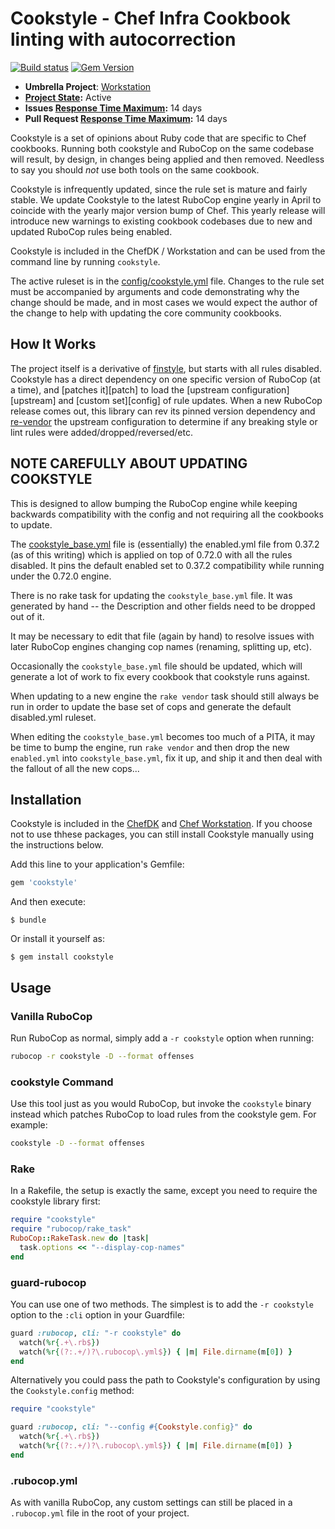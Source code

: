 # Cookstyle - Chef Infra Cookbook linting with autocorrection

[![Build status](https://badge.buildkite.com/c086ffe05e32e4d61282b91ead96b3721590a59ed4360cf7ac.svg?branch=master)](https://buildkite.com/chef-oss/chef-cookstyle-master-verify)
[![Gem Version](https://badge.fury.io/rb/cookstyle.svg)](https://badge.fury.io/rb/cookstyle)

* **Umbrella Project**: [Workstation](https://github.com/chef/chef-oss-practices/blob/master/projects/chef-workstation.md)
* **[Project State](https://github.com/chef/chef-oss-practices/blob/master/repo-management/repo-states.md):** Active
* **Issues [Response Time Maximum](https://github.com/chef/chef-oss-practices/blob/master/repo-management/repo-states.md):** 14 days
* **Pull Request [Response Time Maximum](https://github.com/chef/chef-oss-practices/blob/master/repo-management/repo-states.md):** 14 days

Cookstyle is a set of opinions about Ruby code that are specific to Chef cookbooks. Running both cookstyle and RuboCop on the same codebase will result, by design, in changes being applied and then removed. Needless to say you should _not_ use both tools on the same cookbook.

Cookstyle is infrequently updated, since the rule set is mature and fairly stable. We update Cookstyle to the latest RuboCop engine yearly in April to coincide with the yearly major version bump of Chef. This yearly release will introduce new warnings to existing cookbook codebases due to new and updated RuboCop rules being enabled.

Cookstyle is included in the ChefDK / Workstation and can be used from the command line by running `cookstyle`.

The active ruleset is in the [config/cookstyle.yml](https://github.com/chef/cookstyle/blob/master/config/cookstyle.yml) file. Changes to the rule set must be accompanied by arguments and code demonstrating why the change should be made, and in most cases we would expect the author of the change to help with updating the core community cookbooks.

## How It Works

The project itself is a derivative of [finstyle](https://github.com/fnichol/finstyle), but starts with all rules disabled. Cookstyle has a direct dependency on one specific version of RuboCop (at a time), and [patches it][patch] to load the [upstream configuration][upstream] and [custom set][config] of rule updates. When a new RuboCop release comes out, this library can rev its pinned version dependency and [re-vendor](https://github.com/chef/cookstyle/blob/master/Rakefile) the upstream configuration to determine if any breaking style or lint rules were added/dropped/reversed/etc.

## NOTE CAREFULLY ABOUT UPDATING COOKSTYLE

This is designed to allow bumping the RuboCop engine while keeping backwards compatibility with the config and not requiring all the cookbooks to update.

The [cookstyle_base.yml](https://github.com/chef/cookstyle/blob/master/config/cookstyle_base.yml) file is (essentially) the enabled.yml file from 0.37.2 (as of this writing) which is applied on top of 0.72.0 with all the rules disabled. It pins the default enabled set to 0.37.2 compatibility while running under the 0.72.0 engine.

There is no rake task for updating the `cookstyle_base.yml` file. It was generated by hand -- the Description and other fields need to be dropped out of it.

It may be necessary to edit that file (again by hand) to resolve issues with later RuboCop engines changing cop names (renaming, splitting up, etc).

Occasionally the `cookstyle_base.yml` file should be updated, which will generate a lot of work to fix every cookbook that cookstyle runs against.

When updating to a new engine the `rake vendor` task should still always be run in order to update the base set of cops and generate the default disabled.yml ruleset.

When editing the `cookstyle_base.yml` becomes too much of a PITA, it may be time to bump the engine, run `rake vendor` and then drop the new `enabled.yml` into `cookstyle_base.yml`, fix it up, and ship it and then deal with the fallout of all the new cops...

## Installation

Cookstyle is included in the [ChefDK](https://downloads.chef.io/chefdk) and [Chef Workstation](https://downloads.chef.io/chef-workstation/). If you choose not to use thhese packages, you can still install Cookstyle manually using the instructions below.

Add this line to your application's Gemfile:

```ruby
gem 'cookstyle'
```

And then execute:

```
$ bundle
```

Or install it yourself as:

```
$ gem install cookstyle
```

## Usage

### Vanilla RuboCop

Run RuboCop as normal, simply add a `-r cookstyle` option when running:

```sh
rubocop -r cookstyle -D --format offenses
```

### cookstyle Command

Use this tool just as you would RuboCop, but invoke the `cookstyle` binary instead which patches RuboCop to load rules from the cookstyle gem. For example:

```sh
cookstyle -D --format offenses
```

### Rake

In a Rakefile, the setup is exactly the same, except you need to require the cookstyle library first:

```ruby
require "cookstyle"
require "rubocop/rake_task"
RuboCop::RakeTask.new do |task|
  task.options << "--display-cop-names"
end
```

### guard-rubocop

You can use one of two methods. The simplest is to add the `-r cookstyle` option to the `:cli` option in your Guardfile:

```ruby
guard :rubocop, cli: "-r cookstyle" do
  watch(%r{.+\.rb$})
  watch(%r{(?:.+/)?\.rubocop\.yml$}) { |m| File.dirname(m[0]) }
end
```

Alternatively you could pass the path to Cookstyle's configuration by using the `Cookstyle.config` method:

```ruby
require "cookstyle"

guard :rubocop, cli: "--config #{Cookstyle.config}" do
  watch(%r{.+\.rb$})
  watch(%r{(?:.+/)?\.rubocop\.yml$}) { |m| File.dirname(m[0]) }
end
```

### .rubocop.yml

As with vanilla RuboCop, any custom settings can still be placed in a `.rubocop.yml` file in the root of your project.
